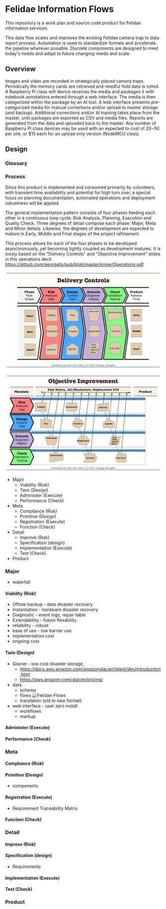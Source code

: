 # Felidae Information Flows 

This repository is a work plan and source code product for
Felidae information services.

This data flow scales and improves the existing Felidae camera trap to data report process.
Automation is used to standardize formats and accelerate the pipeline wherever possible.
Discrete components are designed to meet today's needs and adapt to future changing needs and scale.

## Overview

Images and video are recorded in strategically placed camera traps.
Periodically the memory cards are retrieved and needful field data is noted.
A Raspberry Pi class wifi device receives the media and packages it with notebook annotations entered through a web interface.
The media is then categorized within the package by an AI tool.
A web interface presents pre-categorized media for manual corrections and/or upload to master storage (and backup).
Additional corrections and/or AI training takes place from the master, until packages are exported as CSV and media files.
Reports are generated from the data and uploaded back to the master.
Any number of Raspberry Pi class devices may be used with an expected to cost of $20-$50 per site, or $15 each for an upload only version (NodeMCU class).


## Design
### Glossary

### Process
Since this product is implemented and consumed primarily by
volunteers, with transient time availability and potential
for high turn over, a special focus on planning documentation,
automated operations and deployment robustness will be applied.

The general implementation pattern consists of four phases feeding
each other in a continuous loop cycle: Risk Analysis, Planning,
Execution and Quality Check. Three degrees of detail compose
each phase: Major, Meta and Minor details. Likewise, the degrees
of development are expected to mature in Early, Middle and Final
stages of the project refinement. 

This process allows for each of the four phases to be developed
asynchronously, yet becoming tightly coupled as development
matures. It is loosly based on the "Delivery Controls"
and "Objective Improvement" slides in this operations deck
https://github.com/georgalis/pub/blob/master/know/Operations.pdf

![Delivery Controls](./plan/DeliveryControls.jpg)

![Objective Improvement](./plan/ObjectiveImprovement.jpg)

* Major
  * Viability (Risk)
  * Twin (Design)
  * Administer (Execute)
  * Performance (Check)
* Meta
  * Compliance (Risk)
  * Primitive (Design)
  * Registration (Execute)
  * Function (Check)
* Detail
  * Improve (Risk)
  * Specification (design)
  * Implementation (Execute)
  * Test (Check)
* Product

###  Major
* waterfall
####  Viability (Risk)
* Offsite backup - data disaster recovery
* Instantiation - hardware disaster recovery
* Diagnostic - event logs, repair table
* Extendability - future flexability
* reliability - robust
* ease of use - low barrier use
* implementation cost
* ongoing cost
####  Twin (Design)
* Glacier - low cost disaster storage, 
  * https://docs.aws.amazon.com/amazonglacier/latest/dev/introduction.html
  * https://aws.amazon.com/glacier/pricing/
* data
  * schema
  * flows
![Felidae-Flows](./plan/Felidae-Flows.png)
  * translation (old to new format)
* web interface - user zero install
  * workflows
  * markup
####  Administer (Execute)
####  Performance (Check)
###  Meta
####  Compliance (Risk)
####  Primitive (Design)
* components
####  Registration (Execute)
* Requirement Traceability Matrix
####  Function (Check)
###  Detail
####  Improve (Risk)
####  Specification (design)
* Requirements
####  Implementation (Execute)
####  Test (Check)
###  Product


